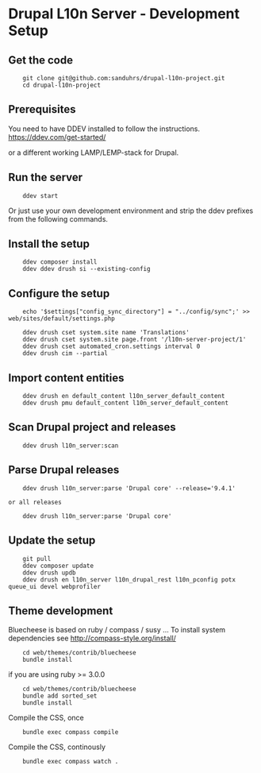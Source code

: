 # Drupal L10n Server - Development Setup

## Get the code

```
    git clone git@github.com:sanduhrs/drupal-l10n-project.git
    cd drupal-l10n-project
```

## Prerequisites

You need to have DDEV installed to follow the instructions.
https://ddev.com/get-started/

or a different working LAMP/LEMP-stack for Drupal.

## Run the server
```
    ddev start
```

Or just use your own development environment and strip the ddev prefixes from the following commands.

## Install the setup
```
    ddev composer install
    ddev ddev drush si --existing-config
```

## Configure the setup
```
    echo '$settings["config_sync_directory"] = "../config/sync";' >> web/sites/default/settings.php

    ddev drush cset system.site name 'Translations'
    ddev drush cset system.site page.front '/l10n-server-project/1'
    ddev drush cset automated_cron.settings interval 0
    ddev drush cim --partial
```

## Import content entities
```
    ddev drush en default_content l10n_server_default_content
    ddev drush pmu default_content l10n_server_default_content
```

## Scan Drupal project and releases
```
    ddev drush l10n_server:scan
```

## Parse Drupal releases
```
    ddev drush l10n_server:parse 'Drupal core' --release='9.4.1'
```
    or all releases
```
    ddev drush l10n_server:parse 'Drupal core'
```

## Update the setup
```
    git pull
    ddev composer update
    ddev drush updb
    ddev drush en l10n_server l10n_drupal_rest l10n_pconfig potx queue_ui devel webprofiler
```

## Theme development

Bluecheese is based on ruby / compass / susy ...
To install system dependencies see http://compass-style.org/install/

```
    cd web/themes/contrib/bluecheese
    bundle install
```
if you are using ruby >= 3.0.0
```
    cd web/themes/contrib/bluecheese
    bundle add sorted_set
    bundle install
```
Compile the CSS, once
```
    bundle exec compass compile
```
Compile the CSS, continously
```
    bundle exec compass watch .
```
